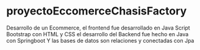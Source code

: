 # proyectoEccomerceChasisFactory
Desarrollo de un Ecommerce, el frontend fue desarrollado en Java Script Bootstrap con  HTML  y CSS el desarrollo del Backend fue hecho en Java con Springboot Y las bases de datos son relaciones y conectadas con Jpa
